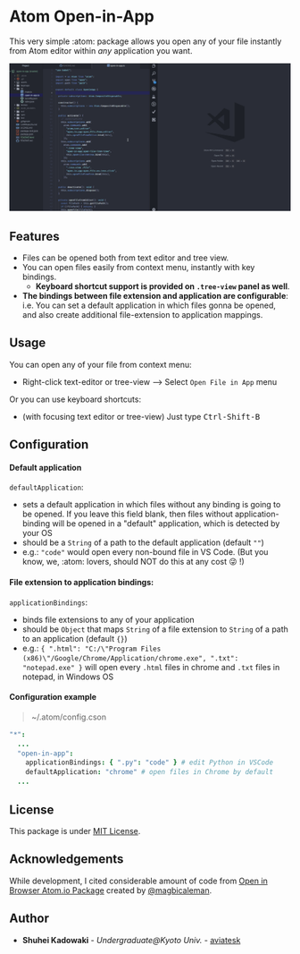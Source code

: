 # Atom Open-in-App

This very simple :atom: package allows you open any of your file instantly from Atom editor within _any_ application you want.

![overview](https://github.com/aviatesk/atom-open-in-app/blob/master/assets/overview.gif?raw=true)


## Features

- Files can be opened both from text editor and tree view.
- You can open files easily from context menu, instantly with key bindings.
    * **Keyboard shortcut support is provided on `.tree-view` panel as well**.
- **The bindings between file extension and application are configurable**: i.e. You can set a default application in which files gonna be opened, and also create additional file-extension to application mappings.


## Usage

You can open any of your file from context menu:
- Right-click text-editor or tree-view ⟶ Select `Open File in App` menu

Or you can use keyboard shortcuts:
- (with focusing text editor or tree-view) Just type <kbd>Ctrl-Shift-B</kbd>


## Configuration

#### Default application

`defaultApplication`:
- sets a default application in which files without any binding is going to be opened. If you leave this field blank, then files without application-binding will be opened in a "default" application, which is detected by your OS
- should be a `String` of a path to the default application (default `""`)
- e.g.: `"code"` would open every non-bound file in VS Code. (But you know, we, :atom: lovers, should NOT do this at any cost 😜 !)

#### File extension to application bindings:

`applicationBindings`:
- binds file extensions to any of your application
- should be `Object` that maps `String` of a file extension to `String` of a path to an application (default `{}`)
- e.g.: `{ ".html": "C:/\"Program Files (x86)\"/Google/Chrome/Application/chrome.exe", ".txt": "notepad.exe" }` will open every `.html` files in chrome and `.txt` files in notepad, in Windows OS

#### Configuration example

> ~/.atom/config.cson
```coffee
"*":
  ...
  "open-in-app":
    applicationBindings: { ".py": "code" } # edit Python in VSCode
    defaultApplication: "chrome" # open files in Chrome by default
  ...
```

## License

This package is under [MIT License](LICENSE.md).


## Acknowledgements

While development, I cited considerable amount of code from [Open in Browser Atom.io Package](https://github.com/magbicaleman/open-in-browser) created by [@magbicaleman](https://github.com/magbicaleman).


## Author

- **Shuhei Kadowaki** - *Undergraduate@Kyoto Univ.* - [aviatesk]


<!-- Links -->

[aviatesk]: https://github.com/aviatesk
